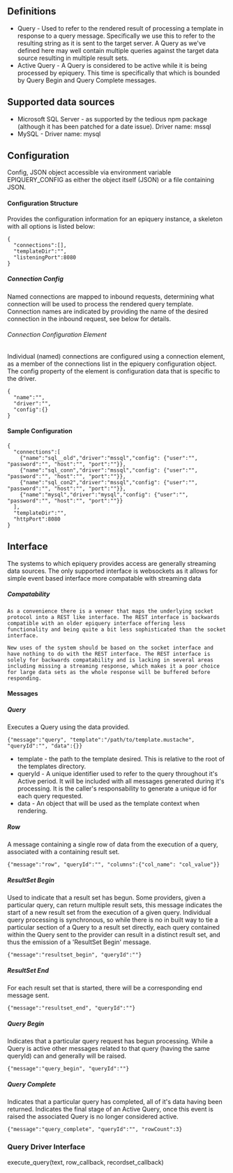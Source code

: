 ## Definitions

* Query - Used to refer to the rendered result of processing a template in response to a query message. 
  Specifically we use this to refer to the resulting string as it is sent to the target server.  A Query
  as we've defined here may well contain multiple queries against the target data source resulting in 
  multiple result sets.
* Active Query - A Query is considered to be active while it is being processed by epiquery.  This 
  time is specifically that which is bounded by Query Begin and Query Complete messages.

## Supported data sources
* Microsoft SQL Server - as supported by the tedious npm package (although it has been patched
for a date issue). Driver name: mssql
* MySQL - Driver name: mysql

## Configuration 

Config, JSON object accessible via environment variable EPIQUERY_CONFIG as either the object itself (JSON) or
a file containing JSON.

#### Configuration Structure
Provides the configuration information for an epiquery instance, a skeleton with all options is listed
below:

    {
      "connections":[],
      "templateDir":"",
      "listeningPort":8080
    }

##### Connection Config
Named connections are mapped to inbound requests, determining what connection will be used to
process the rendered query template.  Connection names are indicated by providing the name of the
desired connection in the inbound request, see below for details.

###### Connection Configuration Element
Individual (named) connections are configured using a connection element, as a member of the
connections list in the epiquery configuration object.  The config property of the element is
configuration data that is specific to the driver.

    {
      "name":"",
      "driver":"",
      "config":{}
    }

#### Sample Configuration
    {
      "connections":[
        {"name":"sql__old","driver":"mssql","config": {"user":"", "password":"", "host":"", "port":""}},
        {"name":"sql_conn","driver":"mssql","config": {"user":"", "password":"", "host":"", "port":""}},
        {"name":"sql_con2","driver":"mssql","config": {"user":"", "password":"", "host":"", "port":""}},
        {"name":"mysql","driver":"mysql","config": {"user":"", "password":"", "host":"", "port":""}}
      ],
      "templateDir":"",
      "httpPort":8080
    }
 
## Interface

  The systems to which epiquery provides access are generally streaming data sources.
The only supported interface is websockets as it allows for simple event based interface more
compatable with streaming data

##### Compatability
    As a convenience there is a veneer that maps the underlying socket protocol into a REST like interface. The REST interface is backwards compatible with an older epiquery interface offering less functionality and being quite a bit less sophisticated than the socket interface.  

    New uses of the system should be based on the socket interface and have nothing to do with the REST interface. The REST interface is solely for backwards compatability and is lacking in several areas including missing a streaming response, which makes it a poor choice for large data sets as the whole response will be buffered before responding.
#### Messages

##### Query
Executes a Query using the data provided.  

    {"message":"query", "template":"/path/to/template.mustache", "queryId":"", "data":{}}

* template - the path to the template desired.  This is relative to the root of the templates
  directory.
* queryId - A unique identifier used to refer to the query throughout it's Active period. It will be included with all messages generated during it's processing. It is the caller's responsability to generate a unique id for each query requested.
* data - An object that will be used as the template context when rendering.

##### Row
A message containing a single row of data from the execution of a query, associated with a containing result set.

    {"message":"row", "queryId":"", "columns":{"col_name": "col_value"}}

##### ResultSet Begin
Used to indicate that a result set has begun.  Some providers, given a particular query, 
can return multiple result sets, this message indicates the start of a new result set from the
execution of a given query.  Individual query processing is synchronous, so while there is no
in built way to tie a particular section of a Query to a result set directly, each query contained
within the Query sent to the provider can result in a distinct result set, and thus the 
emission of a 'ResultSet Begin' message.

    {"message":"resultset_begin", "queryId":""}

##### ResultSet End
For each result set that is started, there will be a corresponding end message sent.

    {"message":"resultset_end", "queryId":""}

##### Query Begin
Indicates that a particular query request has begun processing.  While a Query is active
other messages related to that query (having the same queryId) can and generally will
be raised.

    {"message":"query_begin", "queryId":""}

##### Query Complete
Indicates that a particular query has completed, all of it's data having been returned.  Indicates the 
final stage of an Active Query, once this event is raised the associated Query is no longer considered
active.

    {"message":"query_complete", "queryId":"", "rowCount":3}

### Query Driver Interface

execute_query(text, row_callback, recordset_callback)


